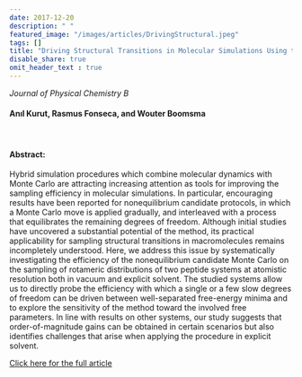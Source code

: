 ```yaml
---
date: 2017-12-20
description: " "
featured_image: "/images/articles/DrivingStructural.jpeg"
tags: []
title: "Driving Structural Transitions in Molecular Simulations Using the Nonequilibrium Candidate Monte Carlo"
disable_share: true
omit_header_text : true
---
```


_Journal of Physical Chemistry B_

#### Anıl Kurut, Rasmus Fonseca, and Wouter Boomsma <!--more-->
</br>

#### Abstract:
Hybrid simulation procedures which combine molecular dynamics with Monte Carlo are attracting increasing attention as tools for improving the sampling efficiency in molecular simulations. In particular, encouraging results have been reported for nonequilibrium candidate protocols, in which a Monte Carlo move is applied gradually, and interleaved with a process that equilibrates the remaining degrees of freedom. Although initial studies have uncovered a substantial potential of the method, its practical applicability for sampling structural transitions in macromolecules remains incompletely understood. Here, we address this issue by systematically investigating the efficiency of the nonequilibrium candidate Monte Carlo on the sampling of rotameric distributions of two peptide systems at atomistic resolution both in vacuum and explicit solvent. The studied systems allow us to directly probe the efficiency with which a single or a few slow degrees of freedom can be driven between well-separated free-energy minima and to explore the sensitivity of the method toward the involved free parameters. In line with results on other systems, our study suggests that order-of-magnitude gains can be obtained in certain scenarios but also identifies challenges that arise when applying the procedure in explicit solvent.


[Click here for the full article](https://pubs.acs.org/doi/full/10.1021/acs.jpcb.7b11426)
